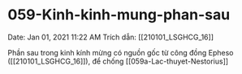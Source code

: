 # 059-Kinh-kinh-mung-phan-sau

Date: Jan 01, 2021 11:22 AM
Trích dẫn: [[210101_LSGHCG_16]]

Phần sau trong kinh kính mừng có nguồn gốc từ công đồng Epheso ([[210101_LSGHCG_16]]), để chống [[059a-Lac-thuyet-Nestorius]]